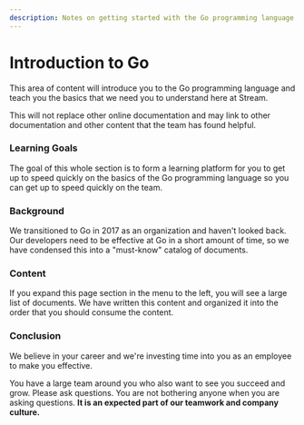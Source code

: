 ```yaml
---
description: Notes on getting started with the Go programming language.
---
```


# Introduction to Go

This area of content will introduce you to the Go programming language and teach you the basics that we need you to understand here at Stream.

This will not replace other online documentation and may link to other documentation and other content that the team has found helpful.

### Learning Goals

The goal of this whole section is to form a learning platform for you to get up to speed quickly on the basics of the Go programming language so you can get up to speed quickly on the team.

### Background

We transitioned to Go in 2017 as an organization and haven't looked back. Our developers need to be effective at Go in a short amount of time, so we have condensed this into a "must-know" catalog of documents.

### Content

If you expand this page section in the menu to the left, you will see a large list of documents. We have written this content and organized it into the order that you should consume the content.

### Conclusion

We believe in your career and we're investing time into you as an employee to make you effective.

You have a large team around you who also want to see you succeed and grow. Please ask questions. You are not bothering anyone when you are asking questions. **It is an expected part of our teamwork and company culture.**




